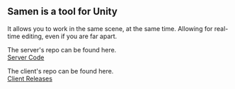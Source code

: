 ## Samen is a tool for Unity
It allows you to work in the same scene, at the same time. Allowing for real-time editing, even if you are far apart. 
  
The server's repo can be found here.   
[Server Code](https://github.com/Samen-Unity/samen-host)

The client's repo can be found here.   
[Client Releases](https://github.com/Samen-Unity/samen-sample/releases)
